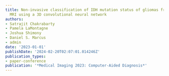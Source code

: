 ```yaml
---
title: Non-invasive classification of IDH mutation status of gliomas from multi-modal
  MRI using a 3D convolutional neural network
authors:
- Satrajit Chakrabarty
- Pamela LaMontagne
- Joshua Shimony
- Daniel S. Marcus
- admin
date: '2023-01-01'
publishDate: '2024-02-20T02:07:01.014246Z'
publication_types:
- paper-conference
publication: '*Medical Imaging 2023: Computer-Aided Diagnosis*'
---
```

